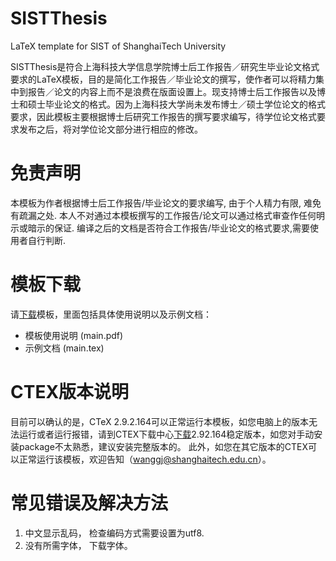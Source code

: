  # SISTThesis
 LaTeX template for SIST of ShanghaiTech University
 
 SISTThesis是符合上海科技大学信息学院博士后工作报告／研究生毕业论文格式要求的LaTeX模板，目的是简化工作报告／毕业论文的撰写，使作者可以将精力集中到报告／论文的内容上而不是浪费在版面设置上。现支持博士后工作报告以及博士和硕士毕业论文的格式。因为上海科技大学尚未发布博士／硕士学位论文的格式要求，因此模板主要根据博士后研究工作报告的撰写要求编写，待学位论文格式要求发布之后，将对学位论文部分进行相应的修改。

# 免责声明
本模板为作者根据博士后工作报告/毕业论文的要求编写, 由于个人精力有限, 难免有疏漏之处. 本人不对通过本模板撰写的工作报告/论文可以通过格式审查作任何明示或暗示的保证. 编译之后的文档是否符合工作报告/毕业论文的格式要求,需要使用者自行判断.

# 模板下载
请[下载](https://github.com/sslchi/SISTThesis)模板，里面包括具体使用说明以及示例文档：

* 模板使用说明 (main.pdf)
* 示例文档 (main.tex)

# CTEX版本说明
目前可以确认的是，CTeX 2.9.2.164可以正常运行本模板，如您电脑上的版本无法运行或者运行报错，请到CTEX下载中心[下载](http://www.ctex.org/CTeXDownload/)2.92.164稳定版本，如您对手动安装package不太熟悉，建议安装完整版本的。
此外，如您在其它版本的CTEX可以正常运行该模板，欢迎告知（wanggj@shanghaitech.edu.cn）。

# 常见错误及解决方法
1. 中文显示乱码， 检查编码方式需要设置为utf8.
2. 没有所需字体， 下载字体。
